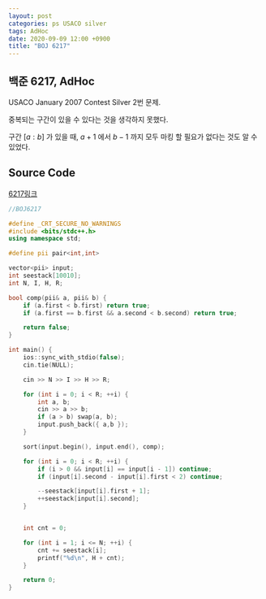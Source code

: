 ```yaml
---
layout: post
categories: ps USACO silver
tags: AdHoc
date: 2020-09-09 12:00 +0900
title: "BOJ 6217"
---
```


## 백준 6217, AdHoc

USACO January 2007 Contest Silver 2번 문제.  

중복되는 구간이 있을 수 있다는 것을 생각하지 못했다.

구간 $[a:b]$ 가 있을 때, $a+1$ 에서 $b-1$ 까지 모두 마킹 할 필요가 없다는 것도 알 수 있었다.

## Source Code

[6217링크](https://www.acmicpc.net/problem/6217) 

```cpp
//BOJ6217

#define _CRT_SECURE_NO_WARNINGS
#include <bits/stdc++.h>
using namespace std;

#define pii pair<int,int>

vector<pii> input;
int seestack[10010];
int N, I, H, R;

bool comp(pii& a, pii& b) {
	if (a.first < b.first) return true;
	if (a.first == b.first && a.second < b.second) return true;

	return false;
}

int main() {
	ios::sync_with_stdio(false);
	cin.tie(NULL);

	cin >> N >> I >> H >> R;

	for (int i = 0; i < R; ++i) {
		int a, b;
		cin >> a >> b;
		if (a > b) swap(a, b);
		input.push_back({ a,b });
	}

	sort(input.begin(), input.end(), comp);

	for (int i = 0; i < R; ++i) {
		if (i > 0 && input[i] == input[i - 1]) continue;
		if (input[i].second - input[i].first < 2) continue;

		--seestack[input[i].first + 1];
		++seestack[input[i].second];
	}


	int cnt = 0;

	for (int i = 1; i <= N; ++i) {
		cnt += seestack[i];
		printf("%d\n", H + cnt);
	}

	return 0;
}

```